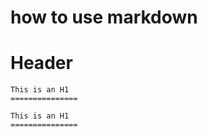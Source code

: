# how to use markdown

# Header

```
This is an H1
===============
```
    This is an H1
    ===============